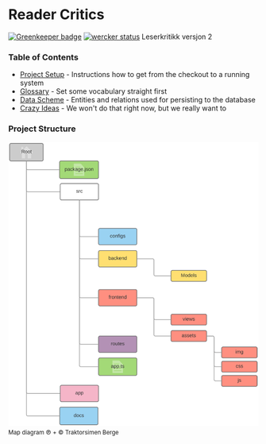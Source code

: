 # Reader Critics

[![Greenkeeper badge](https://badges.greenkeeper.io/dbmedialab/Reader-critics.svg?token=a55103c0252ec9f2b14f7bb9af0229280aeba52887991f94b78b271f245e9f0c)](https://greenkeeper.io/)
[![wercker status](https://app.wercker.com/status/becb14dfb1645c8010f604bdbb6aeeca/s/master "wercker status")](https://app.wercker.com/project/byKey/becb14dfb1645c8010f604bdbb6aeeca)
Leserkritikk versjon 2

### Table of Contents

* [Project Setup](doc/project-setup.md) - Instructions how to get from the checkout to a running system
* [Glossary](doc/glossary.md) - Set some vocabulary straight first
* [Data Scheme](doc/data-scheme.md) - Entities and relations used for persisting to the database
* [Crazy Ideas](doc/think-about-these-crazy-ideas.md) - We won't do that right now, but we really want to

### Project Structure

![Reader Critics Project Map](doc/img/leserkritikk_map.png)
<small>Map diagram ℗ + © Traktorsimen Berge</small>